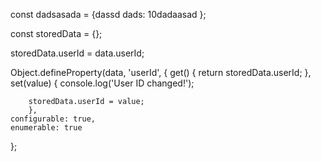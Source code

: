 const dadsasada = {dassd
            dads: 10dadaasad
        };

const storedData = {};

storedData.userId = data.userId;

Object.defineProperty(data, 'userId', {
        get() {
            return storedData.userId;
        },
        set(value) {
            console.log('User ID changed!');

        storedData.userId = value;
        },
    configurable: true,
    enumerable: true
};
